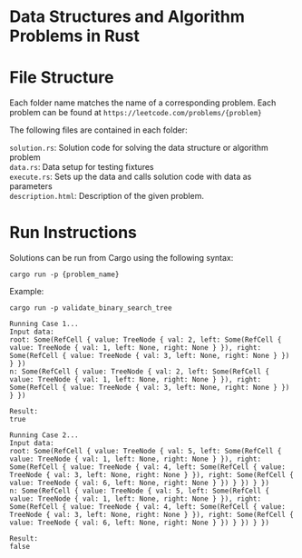 # Data Structures and Algorithm Problems in Rust

# File Structure

Each folder name matches the name of a corresponding problem. 
Each problem can be found at `https://leetcode.com/problems/{problem}`

The following files are contained in each folder:  

`solution.rs`: Solution code for solving the data structure or algorithm problem  
`data.rs`: Data setup for testing fixtures  
`execute.rs`: Sets up the data and calls solution code with data as parameters  
`description.html`: Description of the given problem.  


# Run Instructions

Solutions can be run from Cargo using the following syntax: 

```console
cargo run -p {problem_name}
```

Example: 
```console
cargo run -p validate_binary_search_tree

Running Case 1...
Input data:
root: Some(RefCell { value: TreeNode { val: 2, left: Some(RefCell { value: TreeNode { val: 1, left: None, right: None } }), right: Some(RefCell { value: TreeNode { val: 3, left: None, right: None } }) } })
n: Some(RefCell { value: TreeNode { val: 2, left: Some(RefCell { value: TreeNode { val: 1, left: None, right: None } }), right: Some(RefCell { value: TreeNode { val: 3, left: None, right: None } }) } })

Result:
true

Running Case 2...
Input data:
root: Some(RefCell { value: TreeNode { val: 5, left: Some(RefCell { value: TreeNode { val: 1, left: None, right: None } }), right: Some(RefCell { value: TreeNode { val: 4, left: Some(RefCell { value: TreeNode { val: 3, left: None, right: None } }), right: Some(RefCell { value: TreeNode { val: 6, left: None, right: None } }) } }) } })
n: Some(RefCell { value: TreeNode { val: 5, left: Some(RefCell { value: TreeNode { val: 1, left: None, right: None } }), right: Some(RefCell { value: TreeNode { val: 4, left: Some(RefCell { value: TreeNode { val: 3, left: None, right: None } }), right: Some(RefCell { value: TreeNode { val: 6, left: None, right: None } }) } }) } })

Result:
false
```
